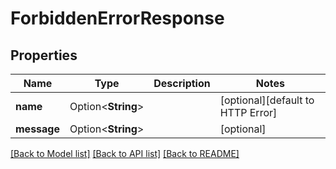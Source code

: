 # ForbiddenErrorResponse

## Properties

Name | Type | Description | Notes
------------ | ------------- | ------------- | -------------
**name** | Option<**String**> |  | [optional][default to HTTP Error]
**message** | Option<**String**> |  | [optional]

[[Back to Model list]](../README.md#documentation-for-models) [[Back to API list]](../README.md#documentation-for-api-endpoints) [[Back to README]](../README.md)


